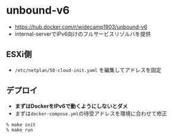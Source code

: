 # unbound-v6
- https://hub.docker.com/r/widecamp1903/unbound-v6
- internal-serverでIPv6向けのフルサービスリゾルバを提供

## ESXi側
- `/etc/netplan/50-cloud-init.yaml` を編集してアドレスを固定

## デプロイ
- **まずはDockerをIPv6で動くようにしないとダメ**
- まずは`docker-compose.yml`の待受アドレスを環境に合わせて修正
```
% make init
% make run
```
